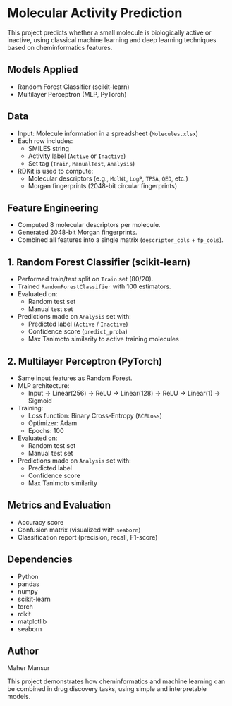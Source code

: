 # Molecular Activity Prediction 

This project predicts whether a small molecule is biologically active or inactive, using classical machine learning and deep learning techniques based on cheminformatics features.

## Models Applied

- Random Forest Classifier (scikit-learn)
- Multilayer Perceptron (MLP, PyTorch)

## Data

- Input: Molecule information in a spreadsheet (`Molecules.xlsx`)
- Each row includes:
  - SMILES string
  - Activity label (`Active` or `Inactive`)
  - Set tag (`Train`, `ManualTest`, `Analysis`)
- RDKit is used to compute:
  - Molecular descriptors (e.g., `MolWt`, `LogP`, `TPSA`, `QED`, etc.)
  - Morgan fingerprints (2048-bit circular fingerprints)

## Feature Engineering

- Computed 8 molecular descriptors per molecule.
- Generated 2048-bit Morgan fingerprints.
- Combined all features into a single matrix (`descriptor_cols` + `fp_cols`).

## 1. Random Forest Classifier (scikit-learn)

- Performed train/test split on `Train` set (80/20).
- Trained `RandomForestClassifier` with 100 estimators.
- Evaluated on:
  - Random test set
  - Manual test set
- Predictions made on `Analysis` set with:
  - Predicted label (`Active` / `Inactive`)
  - Confidence score (`predict_proba`)
  - Max Tanimoto similarity to active training molecules

## 2. Multilayer Perceptron (PyTorch)

- Same input features as Random Forest.
- MLP architecture:
  - Input → Linear(256) → ReLU → Linear(128) → ReLU → Linear(1) → Sigmoid
- Training:
  - Loss function: Binary Cross-Entropy (`BCELoss`)
  - Optimizer: Adam
  - Epochs: 100
- Evaluated on:
  - Random test set
  - Manual test set
- Predictions made on `Analysis` set with:
  - Predicted label
  - Confidence score
  - Max Tanimoto similarity

## Metrics and Evaluation

- Accuracy score
- Confusion matrix (visualized with `seaborn`)
- Classification report (precision, recall, F1-score)

## Dependencies

- Python 
- pandas
- numpy
- scikit-learn
- torch
- rdkit
- matplotlib
- seaborn

## Author

Maher Mansur

This project demonstrates how cheminformatics and machine learning can be combined in drug discovery tasks, using simple and interpretable models.

